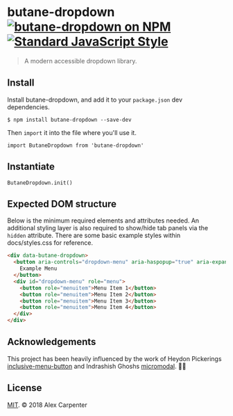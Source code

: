 # butane-dropdown [![butane-dropdown on NPM](https://img.shields.io/npm/v/butane-dropdown.svg?style=flat-square)](https://www.npmjs.com/package/butane-dropdown) [![Standard JavaScript Style](https://img.shields.io/badge/code_style-standard-brightgreen.svg?style=flat-square)](http://standardjs.com/)

> A modern accessible dropdown library.

## Install

Install butane-dropdown, and add it to your `package.json` dev dependencies.

```
$ npm install butane-dropdown --save-dev
```

Then `import` it into the file where you'll use it.

```es6
import ButaneDropdown from 'butane-dropdown'
```

## Instantiate

```es6
ButaneDropdown.init()
```

## Expected DOM structure

Below is the minimum required elements and attributes needed. An additional styling layer is also required to show/hide tab panels via the `hidden` attribute. There are some basic example styles within docs/styles.css for reference.

```html
<div data-butane-dropdown>
  <button aria-controls="dropdown-menu" aria-haspopup="true" aria-expanded="false">
    Example Menu
  </button>
  <div id="dropdown-menu" role="menu">
    <button role="menuitem">Menu Item 1</button>
    <button role="menuitem">Menu Item 2</button>
    <button role="menuitem">Menu Item 3</button>
    <button role="menuitem">Menu Item 4</button>
  </div>
</div>
```

## Acknowledgements

This project has been heavily influenced by the work of Heydon Pickerings [inclusive-menu-button](https://github.com/Heydon/inclusive-menu-button) and Indrashish Ghoshs [micromodal](https://github.com/ghosh/micromodal). 👏🏻

## License

[MIT](https://opensource.org/licenses/MIT). © 2018 Alex Carpenter

